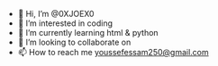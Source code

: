 - 👋 Hi, I’m @0XJOEX0
- 👀 I’m interested in coding
- 🌱 I’m currently learning html & python
- 💞️ I’m looking to collaborate on 
- 📫 How to reach me youssefessam250@gmail.com

<!---
0XJOEX0/0XJOEX0 is a ✨ special ✨ repository because its `README.md` (this file) appears on your GitHub profile.
You can click the Preview link to take a look at your changes.
--->
